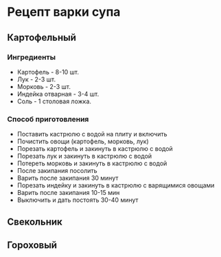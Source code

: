 # Рецепт варки супа
## Картофельный
   ### Ингредиенты
   * Картофель - 8-10 шт. 
   * Лук - 2-3 шт. 
   * Морковь - 2-3 шт. 
   * Индейка отварная - 3-4 шт. 
   * Соль - 1 столовая ложка. 
   ### Способ приготовления
   * Поставить кастрюлю с водой на плиту и включить
   * Почистить овощи (картофель, морковь, лук)
   * Порезать картофель и закинуть в кастрюлю с водой
   * Порезать лук и закинуть в кастрюлю с водой
   * Потереть морковь и закинуть в кастрюлю с водой
   * После закипания посолить 
   * Варить после закипания 30 минут
   * Порезать индейку и закинуть в кастрюлю с варящимися овощами
   * Варить после закипания 10-15 мин
   * Выключить и дать постоять 30-40 минут
## Свекольник
## Гороховый